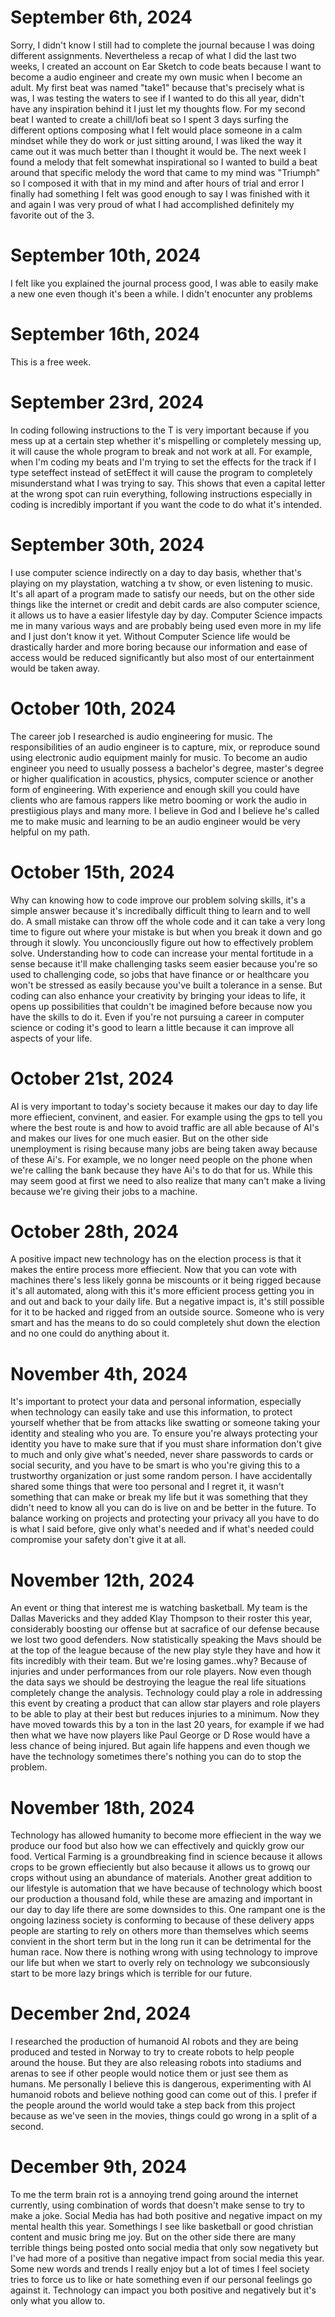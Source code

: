 # September 6th, 2024

Sorry, I didn't know I still had to complete the journal because I was doing different assignments. Nevertheless a recap of what I did the last two weeks, I created an account on Ear Sketch to code beats because I want to become a audio engineer and create my own music when I become an adult. My first beat was named "take1" because that's precisely what is was, I was testing the waters to see if I wanted to do this all year, didn't have any inspiration behind it I just let my thoughts flow. For my second beat I wanted to create a chill/lofi beat so I spent 3 days surfing the different options composing what I felt would place someone in a calm mindset while they do work or just sitting around, I was liked the way it came out it was much better than I thought it would be. The next week I found a melody that felt somewhat inspirational so I wanted to build a beat around that specific melody the word that came to my mind was "Triumph" so I composed it with that in my mind and after hours of trial and error I finally had something I felt was good enough to say I was finished with it and again I was very proud of what I had accomplished definitely my favorite out of the 3.

# September 10th, 2024

I felt like you explained the journal process good, I was able to easily make a new one even though it's been a while. I didn't enocunter any problems

# September 16th, 2024

This is a free week.

# September 23rd, 2024

In coding following instructions to the T is very important because if you mess up at a certain step whether it's mispelling or completely messing up, it will cause the whole program to break and not work at all. For example, when I'm coding my beats and I'm trying to set the effects for the track if I type seteffect instead of setEffect it will cause the program to completely misunderstand what I was trying to say. This shows that even a capital letter at the wrong spot can ruin everything, following instructions especially in coding is incredibly important if you want the code to do what it's intended.

# September 30th, 2024

I use computer science indirectly on a day to day basis, whether that's playing on my playstation, watching a tv show, or even listening to music. It's all apart of a program made to satisfy our needs, but on the other side things like the internet or credit and debit cards are also computer science, it allows us to have a easier lifestyle day by day. Computer Science impacts me in many various ways and are probably being used even more in my life and I just don't know it yet. Without Computer Science life would be drastically harder and more boring because our information and ease of access would be reduced significantly but also most of our entertainment would be taken away.

# October 10th, 2024

The career job I researched is audio engineering for music. The responsibilities of an audio engineer is to capture, mix, or reproduce sound using electronic audio equipment mainly for music. To become an audio engineer you need to usually possess a bachelor's degree, master's degree or higher qualification in acoustics, physics, computer science or another form of engineering. With experience and enough skill you could have clients who are famous rappers like metro booming or work the audio in prestiigious plays and many more. I believe in God and I believe he's called me to make music and learning to be an audio engineer would be very helpful on my path.

# October 15th, 2024

Why can knowing how to code improve our problem solving skills, it's a simple answer because it's incredibally difficult thing to learn and to well do. A small mistake can throw off the whole code and it can take a very long time to figure out where your mistake is but when you break it down and go through it slowly. You unconciouslly figure out how to effectively problem solve. Understanding how to code can increase your mental fortitude in a sense because it'll make challenging tasks seem easier because you're so used to challenging code, so jobs that have finance or or healthcare you won't be stressed as easily because you've built a tolerance in a sense. But coding can also enhance your creativity by bringing your ideas to life, it opens up possibilities that couldn't be imagined before because now you have the skills to do it. Even if you're not pursuing a career in computer science or coding it's good to learn a little because it can improve all aspects of your life. 

# October 21st, 2024

AI is very important to today's society because it makes our day to day life more effiecient, convinent, and easier. For example using the gps to tell you where the best route is and how to avoid traffic are all able because of AI's and makes our lives for one much easier. But on the other side unemployment is rising because many jobs are being taken away because of these Ai's. For example, we no longer need people on the phone when we're calling the bank because they have Ai's to do that for us. While this may seem good at first we need to also realize that many can't make a living because we're giving their jobs to a machine.

# October 28th, 2024

A positive impact new technology has on the election process is that it makes the entire process more effiecient. Now that you can vote with machines there's less likely gonna be miscounts or it being rigged because it's all automated, along with this it's more efficient process getting you in and out and back to your daily life. But a negative impact is, it's still possible for it to be hacked and rigged from an outside source. Someone who is very smart and has the means to do so could completely shut down the election and no one could do anything about it.

# November 4th, 2024

It's important to protect your data and personal information, especially when technology can easily take and use this information, to protect yourself whether that be from attacks like swatting or someone taking your identity and stealing who you are. To ensure you're always protecting your identity you have to make sure that if you must share information don't give to much and only give what's needed, never share passwords to cards or social security, and you have to be smart is who you're giving this to a trustworthy organization or just some random person. I have accidentally shared some things that were too personal and I regret it, it wasn't something that can make or break my life but it was something that they didn't need to know all you can do is live on and be better in the future. To balance working on projects and protecting your privacy all you have to do is what I said before, give only what's needed and if what's needed could compromise your safety don't give it at all.

# November 12th, 2024

An event or thing that interest me is watching basketball. My team is the Dallas Mavericks and they added Klay Thompson to their roster this year, considerably boosting our offense but at sacrafice of our defense because we lost two good defenders. Now statistically speaking the Mavs should be at the top of the league because of the new play style they have and how it fits incredibly with their team. But we're losing games..why? Because of injuries and under performances from our role players. Now even though the data says we should be destroying the league the real life situations completely change the analysis. Technology could play a role in addressing this event by creating a product that can allow star players and role players to be able to play at their best but reduces injuries to a minimum. Now they have moved towards this by a ton in the last 20 years, for example if we had then what we have now players like Paul George or D Rose would have a less chance of being injured. But again life happens and even though we have the technology sometimes there's nothing you can do to stop the problem.

# November 18th, 2024

Technology has allowed humanity to become more effiecient in the way we produce our food but also how we can effectively and quickly grow our food. Vertical Farming is a groundbreaking find in science because it allows crops to be grown effieciently but also because it allows us to growq our crops without using an abundance of materials. Another great addition to our lifestyle is automation that we have because of technology which boost our production a thousand fold, while these are amazing and important in our day to day life there are some downsides to this. One rampant one is the ongoing laziness society is conforming to because of these delivery apps people are starting to rely on others more than themselves which seems convient in the short term but in the long run it can be detrimental for the human race. Now there is nothing wrong with using technology to improve our life but when we start to overly rely on technology we subconsiously start to be more lazy brings which is terrible for our future.

# December 2nd, 2024

I researched the production of humanoid AI robots and they are being produced and tested in Norway to try to create robots to help people around the house. But they are also releasing robots into stadiums and arenas to see if other people would notice them or just see them as humans. Me personally I believe this is dangerous, experimenting with AI humanoid robots and believe nothing good can come out of this. I prefer if the people around the world would take a step back from this project because as we've seen in the movies, things could go wrong in a split of a second. 

# December 9th, 2024

To me the term brain rot is a annoying trend going around the internet currently, using combination of words that doesn't make sense to try to make a joke. Social Media has had both positive and negative impact on my mental health this year. Somethings I see like basketball or good christian content and music bring me joy. But on the other side there are many terrible things being posted onto social media that only sow negativety but I've had more of a positive than negative impact from social media this year. Some new words and trends I really enjoy but a lot of times I feel society tries to force us to like or hate something even if our personal feelings go against it. Technology can impact you both positive and negatively but it's only what you allow to.
